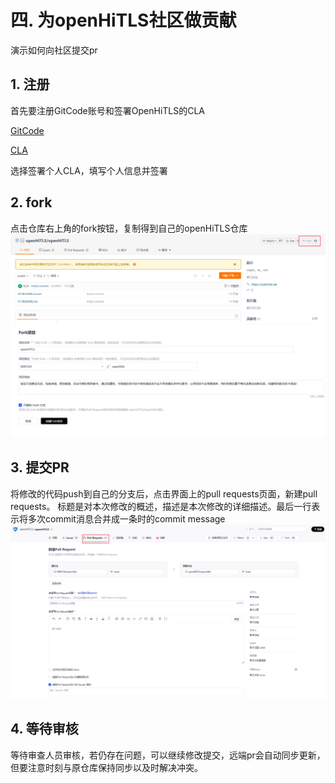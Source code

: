 # 四. 为openHiTLS社区做贡献

演示如何向社区提交pr

## 1. 注册
首先要注册GitCode账号和签署OpenHiTLS的CLA

[GitCode](https://gitcode.com/)

[CLA](https://cla.openhitls.net/)

选择签署个人CLA，填写个人信息并签署

## 2. fork
点击仓库右上角的fork按钮，复制得到自己的openHiTLS仓库
![](../.vuepress/public/fork.png)
![](../.vuepress/public/fork界面.png)
## 3. 提交PR
将修改的代码push到自己的分支后，点击界面上的pull requests页面，新建pull requests。
标题是对本次修改的概述，描述是本次修改的详细描述。最后一行表示将多次commit消息合并成一条时的commit message
![](../.vuepress/public/新建pr.png)
## 4. 等待审核
等待审查人员审核，若仍存在问题，可以继续修改提交，远端pr会自动同步更新，但要注意时刻与原仓库保持同步以及时解决冲突。

